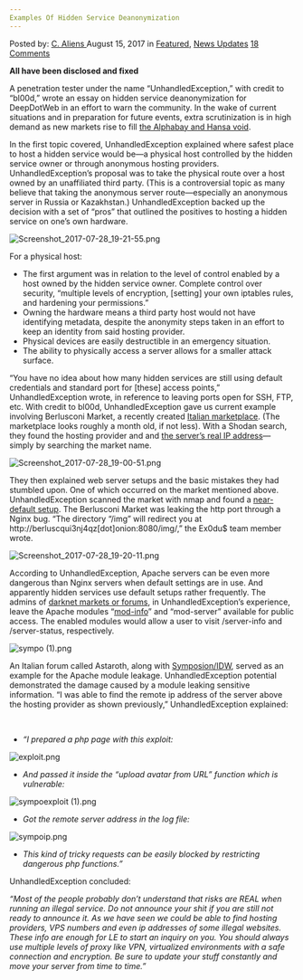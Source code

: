 ```yaml
---
Examples Of Hidden Service Deanonymization
---
```

<article class="post-listing post-21971 post type-post status-publish format-standard has-post-thumbnail hentry  tag-deanonymization tag-examples tag-hidden tag-service">
    <div class="post-inner">
        <span>Posted by: <a href="https://www.deepdotweb.com/author/caliens/" title="">C. Aliens </a></span>
    <span>August 15, 2017</span>
    <span>in <a href="https://www.deepdotweb.com/category/deepdot-news/" rel="category tag">Featured</a>, <a href="https://www.deepdotweb.com/category/news-updates/" rel="category tag">News Updates</a></span>
    <span><a href="https://www.deepdotweb.com/2017/08/15/examples-hidden-service-deanonymization/#comments">18 Comments</a></span>
    </p>
    <div class="clear"></div>
    <div class="entry">
    <p><strong>All have been disclosed and fixed</strong></p>
    <p>A penetration tester under the name “UnhandledException,” with credit to “bl00d,” wrote an essay on hidden service deanonymization for DeepDotWeb in an effort to warn the community. In the wake of current situations and in preparation for future events, extra scrutinization is in high demand as new markets rise to fill <a href="https://www.deepdotweb.com/2017/07/20/globally-coordinated-operation-just-took-alphabay-hansa/">the Alphabay and Hansa void</a>.</p>
    <p>In the first topic covered, UnhandledException explained where safest place to host a hidden service would be—a physical host controlled by the hidden service owner or through anonymous hosting providers. UnhandledException’s proposal was to take the physical route over a host owned by an unaffiliated third party. (This is a controversial topic as many believe that taking the anonymous server route—especially an anonymous server in Russia or Kazakhstan.) UnhandledException backed up the decision with a set of “pros” that outlined the positives to hosting a hidden service on one&#8217;s own hardware.</p>
    <p><img class="wp-image-21975" src="https://www.deepdotweb.com/wp-content/uploads/2017/08/screenshot_2017-07-28_19-21-55-png.png" alt="Screenshot_2017-07-28_19-21-55.png" srcset="https://www.deepdotweb.com/wp-content/uploads/2017/08/screenshot_2017-07-28_19-21-55-png.png 563w, https://www.deepdotweb.com/wp-content/uploads/2017/08/screenshot_2017-07-28_19-21-55-png-300x192.png 300w" sizes="(max-width: 563px) 100vw, 563px" /></p>
    <p>For a physical host:</p>
    <ul>
    <li>The first argument was in relation to the level of control enabled by a host owned by the hidden service owner. Complete control over security, “multiple levels of encryption, [setting] your own iptables rules, and hardening your permissions.”</li>
    <li>Owning the hardware means a third party host would not have identifying metadata, despite the anonymity steps taken in an effort to keep an identity from said hosting provider.</li>
    <li>Physical devices are easily destructible in an emergency situation.</li>
    <li>The ability to physically access a server allows for a smaller attack surface.</li>
    </ul>
    <p>“You have no idea about how many hidden services are still using default credentials and standard port for [these] access points,” UnhandledException wrote, in reference to leaving ports open for SSH, FTP, etc. With credit to bl00d, UnhandledException gave us current example involving Berlusconi Market, a recently created <a href="https://www.deepdotweb.com/tag/italy/">Italian marketplace</a>. (The marketplace looks roughly a month old, if not less). With a Shodan search, they found the hosting provider and and <a href="https://www.shodan.io/host/185.61.137.160">the server’s real IP address</a>—simply by searching the market name.</p>
    <p><img class="wp-image-21976" src="https://www.deepdotweb.com/wp-content/uploads/2017/08/screenshot_2017-07-28_19-00-51-png.png" alt="Screenshot_2017-07-28_19-00-51.png" srcset="https://www.deepdotweb.com/wp-content/uploads/2017/08/screenshot_2017-07-28_19-00-51-png.png 726w, https://www.deepdotweb.com/wp-content/uploads/2017/08/screenshot_2017-07-28_19-00-51-png-300x179.png 300w" sizes="(max-width: 726px) 100vw, 726px" /></p>
    <p>They then explained web server setups and the basic mistakes they had stumbled upon. One of which occurred on the market mentioned above. UnhandledException scanned the market with nmap and found a <a href="https://pastebin.com/YHdRXXaX">near-default setup</a>. The Berlusconi Market was leaking the http port through a Nginx bug. “The directory &#8220;/img&#8221; will redirect you at http://berluscqui3nj4qz[dot]onion:8080/img/,” the Ex0du$ team member wrote.</p>
    <p><img class="wp-image-21977" src="https://www.deepdotweb.com/wp-content/uploads/2017/08/screenshot_2017-07-28_19-20-11-png.png" alt="Screenshot_2017-07-28_19-20-11.png" srcset="https://www.deepdotweb.com/wp-content/uploads/2017/08/screenshot_2017-07-28_19-20-11-png.png 708w, https://www.deepdotweb.com/wp-content/uploads/2017/08/screenshot_2017-07-28_19-20-11-png-300x139.png 300w, https://www.deepdotweb.com/wp-content/uploads/2017/08/screenshot_2017-07-28_19-20-11-png-272x125.png 272w" sizes="(max-width: 708px) 100vw, 708px" /></p>
    <p>According to UnhandledException, Apache servers can be even more dangerous than Nginx servers when default settings are in use. And apparently hidden services use default setups rather frequently. The admins of <a href="https://www.deepdotweb.com/2013/10/28/updated-llist-of-hidden-marketplaces-tor-i2p/">darknet markets or forums</a>, in UnhandledException’s experience, leave the Apache modules “<a href="https://httpd.apache.org/docs/2.4/mod/mod_info.html">mod-info</a>” and “mod-server” available for public access. The enabled modules would allow a user to visit /server-info and /server-status, respectively.</p>
    <p><img class="wp-image-21978" src="https://www.deepdotweb.com/wp-content/uploads/2017/08/sympo-1-png.png" alt="sympo (1).png" srcset="https://www.deepdotweb.com/wp-content/uploads/2017/08/sympo-1-png.png 1004w, https://www.deepdotweb.com/wp-content/uploads/2017/08/sympo-1-png-300x203.png 300w, https://www.deepdotweb.com/wp-content/uploads/2017/08/sympo-1-png-290x195.png 290w" sizes="(max-width: 1004px) 100vw, 1004px" /></p>
    <p>An Italian forum called Astaroth, along with <a href="https://www.deepdotweb.com/marketplace-directory/listing/italian-deep-web/">Symposion/IDW</a>, served as an example for the Apache module leakage. UnhandledException potential demonstrated the damage caused by a module leaking sensitive information. “I was able to find the remote ip address of the server above the hosting provider as shown previously,” UnhandledException explained:</p>
    <p>&nbsp;</p>
    <ul>
    <li><em>“I prepared a php page with this exploit:</em></li>
    </ul>
    <p><img class="wp-image-21979" src="https://www.deepdotweb.com/wp-content/uploads/2017/08/exploit-png.png" alt="exploit.png" srcset="https://www.deepdotweb.com/wp-content/uploads/2017/08/exploit-png.png 805w, https://www.deepdotweb.com/wp-content/uploads/2017/08/exploit-png-300x60.png 300w" sizes="(max-width: 805px) 100vw, 805px" /></p>
    <ul>
    <li><em>And passed it inside the &#8220;upload avatar from URL&#8221; function which is vulnerable: </em></li>
    </ul>
    <p><img class="wp-image-21980" src="https://www.deepdotweb.com/wp-content/uploads/2017/08/sympoexploit-1-png.png" alt="sympoexploit (1).png" srcset="https://www.deepdotweb.com/wp-content/uploads/2017/08/sympoexploit-1-png.png 1065w, https://www.deepdotweb.com/wp-content/uploads/2017/08/sympoexploit-1-png-300x215.png 300w, https://www.deepdotweb.com/wp-content/uploads/2017/08/sympoexploit-1-png-1024x734.png 1024w" sizes="(max-width: 1065px) 100vw, 1065px" /></p>
    <ul>
    <li><em>Got the remote server address in the log file:</em></li>
    </ul>
    <p><img class="wp-image-21981" src="https://www.deepdotweb.com/wp-content/uploads/2017/08/sympoip-png.png" alt="sympoip.png" srcset="https://www.deepdotweb.com/wp-content/uploads/2017/08/sympoip-png.png 529w, https://www.deepdotweb.com/wp-content/uploads/2017/08/sympoip-png-300x77.png 300w" sizes="(max-width: 529px) 100vw, 529px" /></p>
    <ul>
    <li><em>This kind of tricky requests can be easily blocked by restricting dangerous php functions.”</em></li>
    </ul>
    <p>UnhandledException concluded:</p>
    <p><em>“Most of the people probably don&#8217;t understand that risks are REAL when running an illegal service. Do not announce your shit if you are still not ready to announce it. As we have seen we could be able to find hosting providers, VPS numbers and even ip addresses of some illegal websites. These info are enough for LE to start an inquiry on you. You should always use multiple levels of proxy like VPN, virtualized environments with a safe connection and encryption. Be sure to update your stuff constantly and move your server from time to time.”</em></p>
    </div>
    <span style="display:none"><a href="https://www.deepdotweb.com/tag/deanonymization/" rel="tag">deanonymization</a> <a href="https://www.deepdotweb.com/tag/examples/" rel="tag">examples</a> <a href="https://www.deepdotweb.com/tag/hidden/" rel="tag">hidden</a> <a href="https://www.deepdotweb.com/tag/service/" rel="tag">service</a></span> <span style="display:none" class="updated">2017-08-15</span>
    <div style="display:none" class="vcard author" itemprop="author" itemscope itemtype="http://schema.org/Person"><strong class="fn" itemprop="name"><a href="https://www.deepdotweb.com/author/caliens/" title="Posts by C. Aliens" rel="author">C. Aliens</a></strong></div>
    </div>
</article>

